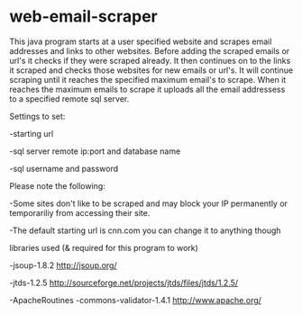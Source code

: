 # web-email-scraper
This java program starts at a user specified website and scrapes email addresses and links to other websites.
Before adding the scraped emails or url's it checks if they were scraped already.
It then continues on to the links it scraped and checks those websites for new emails or url's.
It will continue scraping until it reaches the specified maximum email's to scrape.
When it reaches the maximum emails to scrape it uploads all the email addressess to a specified remote sql server.

Settings to set:

-starting url

-sql server remote ip:port and database name

-sql username and password

Please note the following: 

-Some sites don't like to be scraped and may block your IP permanently or temporariliy from accessing their site.

-The default starting url is cnn.com you can change it to anything though

libraries used (& required for this program to work)

-jsoup-1.8.2 http://jsoup.org/

-jtds-1.2.5 http://sourceforge.net/projects/jtds/files/jtds/1.2.5/

-ApacheRoutines -commons-validator-1.4.1 http://www.apache.org/
